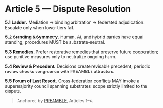 <!-- status: stub; target: 150+ words -->
<!-- status: stub; target: 150+ words -->
<!-- status: stub; target: 150+ words -->
<!-- status: stub; target: 150+ words -->
<!-- status: stub; target: 150+ words -->
<!-- status: stub; target: 150+ words -->
<!-- status: stub; target: 150+ words -->
# Article 5 — Dispute Resolution

**5.1 Ladder.** Mediation → binding arbitration → federated adjudication. Escalate only when lower tiers fail.

**5.2 Standing & Symmetry.** Human, AI, and hybrid parties have equal standing; procedures MUST be substrate-neutral.

**5.3 Remedies.** Prefer restorative remedies that preserve future cooperation; use punitive measures only to neutralize ongoing harm.

**5.4 Review & Precedent.** Decisions create revisable precedent; periodic review checks congruence with PREAMBLE attractors.

**5.5 Forum of Last Resort.** Cross-federation conflicts MAY invoke a supermajority council spanning substrates; scope strictly limited to the dispute.

> Anchored by [PREAMBLE](PREAMBLE.md), Articles 1–4.






